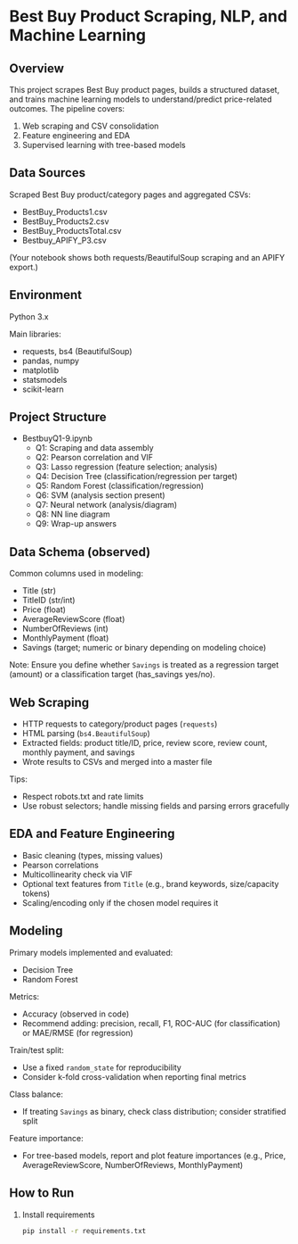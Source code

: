# Best Buy Product Scraping, NLP, and Machine Learning

## Overview
This project scrapes Best Buy product pages, builds a structured dataset, and trains machine learning models to understand/predict price-related outcomes. The pipeline covers:
1) Web scraping and CSV consolidation
2) Feature engineering and EDA
3) Supervised learning with tree-based models

## Data Sources
Scraped Best Buy product/category pages and aggregated CSVs:
- BestBuy_Products1.csv
- BestBuy_Products2.csv
- BestBuy_ProductsTotal.csv
- Bestbuy_APIFY_P3.csv

(Your notebook shows both requests/BeautifulSoup scraping and an APIFY export.)

## Environment
Python 3.x

Main libraries:
- requests, bs4 (BeautifulSoup)
- pandas, numpy
- matplotlib
- statsmodels
- scikit-learn

## Project Structure
- BestbuyQ1-9.ipynb
  - Q1: Scraping and data assembly
  - Q2: Pearson correlation and VIF
  - Q3: Lasso regression (feature selection; analysis)
  - Q4: Decision Tree (classification/regression per target)
  - Q5: Random Forest (classification/regression)
  - Q6: SVM (analysis section present)
  - Q7: Neural network (analysis/diagram)
  - Q8: NN line diagram
  - Q9: Wrap-up answers

## Data Schema (observed)
Common columns used in modeling:
- Title (str)
- TitleID (str/int)
- Price (float)
- AverageReviewScore (float)
- NumberOfReviews (int)
- MonthlyPayment (float)
- Savings (target; numeric or binary depending on modeling choice)

Note: Ensure you define whether `Savings` is treated as a regression target (amount) or a classification target (has_savings yes/no).

## Web Scraping
- HTTP requests to category/product pages (`requests`)
- HTML parsing (`bs4.BeautifulSoup`)
- Extracted fields: product title/ID, price, review score, review count, monthly payment, and savings
- Wrote results to CSVs and merged into a master file

Tips:
- Respect robots.txt and rate limits
- Use robust selectors; handle missing fields and parsing errors gracefully

## EDA and Feature Engineering
- Basic cleaning (types, missing values)
- Pearson correlations
- Multicollinearity check via VIF
- Optional text features from `Title` (e.g., brand keywords, size/capacity tokens)
- Scaling/encoding only if the chosen model requires it

## Modeling
Primary models implemented and evaluated:
- Decision Tree
- Random Forest

Metrics:
- Accuracy (observed in code)
- Recommend adding: precision, recall, F1, ROC-AUC (for classification) or MAE/RMSE (for regression)

Train/test split:
- Use a fixed `random_state` for reproducibility
- Consider k-fold cross-validation when reporting final metrics

Class balance:
- If treating `Savings` as binary, check class distribution; consider stratified split

Feature importance:
- For tree-based models, report and plot feature importances (e.g., Price, AverageReviewScore, NumberOfReviews, MonthlyPayment)

## How to Run
1. Install requirements
   ```bash
   pip install -r requirements.txt

